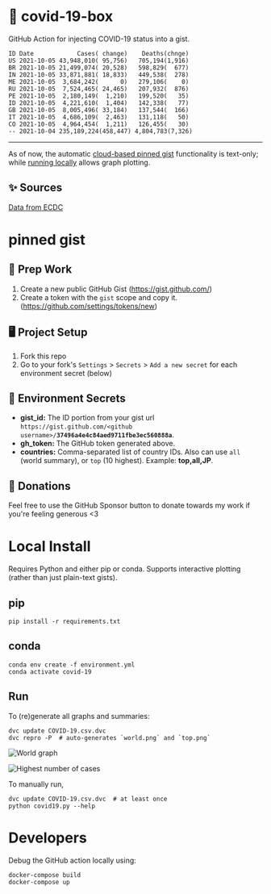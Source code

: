 # 🏥 covid-19-box

GitHub Action for injecting COVID-19 status into a gist.

```
ID Date            Cases( change)    Deaths(chnge)
US 2021-10-05 43,948,010( 95,756)   705,194(1,916)
BR 2021-10-05 21,499,074( 20,528)   598,829(  677)
IN 2021-10-05 33,871,881( 18,833)   449,538(  278)
ME 2021-10-05  3,684,242(      0)   279,106(    0)
RU 2021-10-05  7,524,465( 24,465)   207,932(  876)
PE 2021-10-05  2,180,149(  1,210)   199,520(   35)
ID 2021-10-05  4,221,610(  1,404)   142,338(   77)
GB 2021-10-05  8,005,496( 33,184)   137,544(  166)
IT 2021-10-05  4,686,109(  2,463)   131,118(   50)
CO 2021-10-05  4,964,454(  1,211)   126,455(   30)
-- 2021-10-04 235,189,224(458,447) 4,804,783(7,326)
```

---

As of now, the automatic [cloud-based pinned gist](#pinned-gist) functionality is text-only;
while [running locally](#local-install) allows graph plotting.

## ✨ Sources

[Data from ECDC](https://www.ecdc.europa.eu/en/publications-data/download-todays-data-geographic-distribution-covid-19-cases-worldwide)

# pinned gist

## 🎒 Prep Work
1. Create a new public GitHub Gist (https://gist.github.com/)
1. Create a token with the `gist` scope and copy it. (https://github.com/settings/tokens/new)

## 🖥 Project Setup
1. Fork this repo
1. Go to your fork's `Settings` > `Secrets` > `Add a new secret` for each environment secret (below)

## 🤫 Environment Secrets
- **gist_id:** The ID portion from your gist url `https://gist.github.com/<github username>/`**`37496a4e4c84aed9711fbe3ec560888a`**.
- **gh_token:** The GitHub token generated above.
- **countries:** Comma-separated list of country IDs. Also can use `all` (world summary), or `top` (10 highest). Example: **top,all,JP**.

## 💸 Donations

Feel free to use the GitHub Sponsor button to donate towards my work if you're feeling generous <3

# Local Install

Requires Python and either pip or conda. Supports interactive plotting (rather than just plain-text gists).

## pip

```
pip install -r requirements.txt
```

## conda

```
conda env create -f environment.yml
conda activate covid-19
```

## Run

To (re)generate all graphs and summaries:

```
dvc update COVID-19.csv.dvc
dvc repro -P  # auto-generates `world.png` and `top.png`
```

![World graph](world.png)

![Highest number of cases](top.png)

To manually run,

```
dvc update COVID-19.csv.dvc  # at least once
python covid19.py --help
```

# Developers

Debug the GitHub action locally using:

```
docker-compose build
docker-compose up
```
